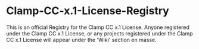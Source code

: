 # Clamp-CC-x.1-License-Registry
This is an official Registry for the Clamp CC x.1 License. Anyone registered under the Clamp CC x.1 License, or any projects registered under the Clamp CC x.1 License will appear under the 'Wiki' section en masse.
